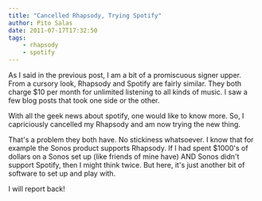 ```yaml
---
title: "Cancelled Rhapsody, Trying Spotify"
author: Pito Salas
date: 2011-07-17T17:32:50
tags:
    - rhapsody
    - spotify
---
```




As I said in the previous post, I am a bit of a promiscuous signer upper. From
a cursory look, Rhapsody and Spotify are fairly similar. They both charge $10
per month for unlimited listening to all kinds of music. I saw a few blog
posts that took one side or the other.

With all the geek news about spotify, one would like to know more. So, I
capriciously cancelled my Rhapsody and am now trying the new thing.

That's a problem they both have. No stickiness whatsoever. I know that for
example the Sonos product supports Rhapsody. If I had spent $1000's of dollars
on a Sonos set up (like friends of mine have) AND Sonos didn't support
Spotify, then I might think twice. But here, it's just another bit of software
to set up and play with.

I will report back!


